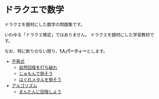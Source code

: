 # ドラクエで数学

ドラクエを題材にした数学の問題集です。

いわゆる「ドラクエ検定」ではありません。
ドラクエを題材にした学習教材です。

なお、特に断りのない限り、**1人パーティー**とします。

* [不等式](./inequality)
    * [自然回復を打ち破れ](./inequality/autohealing.md)
    * [じゅもんで倒そう](./inequality/spell.md)
    * [はぐれメタルを倒そう](./inequality/hagure.md)
* [アルゴリズム](./algorithm)
    * [まんたんに回復しよう](./algorithm/fill.md)
